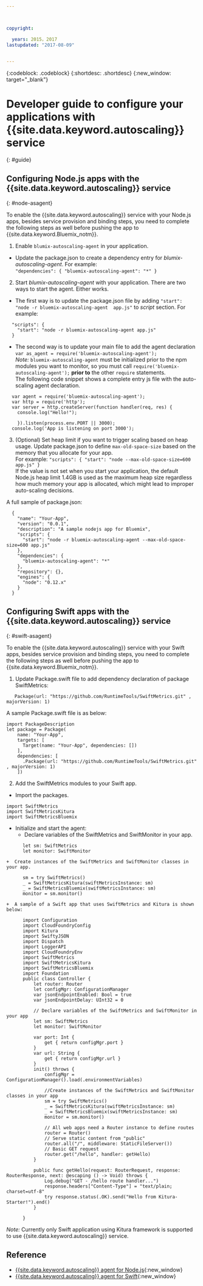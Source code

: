 ```yaml
---

 

copyright:

  years: 2015，2017
lastupdated: "2017-08-09"  
 

---
```


{:codeblock: .codeblock}
{:shortdesc: .shortdesc}
{:new_window: target="_blank"}

# Developer guide to configure your applications with {{site.data.keyword.autoscaling}} service
{: #guide}


## Configuring Node.js apps with the {{site.data.keyword.autoscaling}} service
{: #node-asagent}

To enable the {{site.data.keyword.autoscaling}} service with your Node.js apps, besides service provision and binding steps, you need to complete the following steps as well before pushing the app to {{site.data.keyword.Bluemix_notm}}.
1. Enable `blumix-autoscaling-agent` in your application.
  + Update the package.json to create a dependency entry for *blumix-autoscaling-agent*. For example:<br/> 
  `"dependencies": {
    "bluemix-autoscaling-agent": "*"
  }`
2. Start *blumix-autoscaling-agent* with your application.
There are two ways to start the agent. Either works. 
  + The first way is to update the package.json file by adding `"start": "node -r bluemix-autoscaling-agent  app.js"` to *script* section. For example:<br/>
```
  "scripts": {
    "start": "node -r bluemix-autoscaling-agent app.js"
  } 
```
  + The second way is to update your main file to add the agent declaration `var as_agent = require('bluemix-autoscaling-agent');` <br/>
  *Note:* `bluemix-autoscaling-agent` must be initialized prior to the npm modules you want to monitor, so you must call `require('bluemix-autoscaling-agent');` **prior to** the other `require` statements. <br/>
  The following code snippet shows a complete entry js file with the auto-scaling agent declaration.<br/> 
```
  var agent = require('bluemix-autoscaling-agent');
  var http = require('http');
  var server = http.createServer(function handler(req, res) {
    console.log("Hello!");
    
    }).listen(process.env.PORT || 3000);
  console.log('App is listening on port 3000');
```

3. (Optional) Set heap limit if you want to trigger scaling based on heap usage. Update package.json to define `max-old-space-size` based on the memory that you allocate for your app. <br/> For example: 
  `
  "scripts": {
    "start": "node --max-old-space-size=600 app.js"
  }
  `
<br/> If the value is not set when you start your application, the default Node.js heap limit 1.4GB is used as the maximum heap size regardless how much memory your app is allocated, which might lead to improper auto-scaling decisions.<br/>

A full sample of package.json:
```
  {
    "name": "Your-App",
    "version": "0.0.1",
    "description": "A sample nodejs app for Bluemix",
    "scripts": {
      "start": "node -r bluemix-autoscaling-agent --max-old-space-size=600 app.js"
    },
    "dependencies": {
      "bluemix-autoscaling-agent": "*"
    },
    "repository": {},
    "engines": {
      "node": "0.12.x"
    } 
  }
``` 

## Configuring Swift apps with the {{site.data.keyword.autoscaling}} service
{: #swift-asagent}

To enable the {{site.data.keyword.autoscaling}} service with your Swift apps, besides service provision and binding steps, you need to complete the following steps as well before pushing the app to {{site.data.keyword.Bluemix_notm}}.

1. Update Package.swift file to add dependency declaration of package SwiftMetrics: 
```
   Package(url: "https://github.com/RuntimeTools/SwiftMetrics.git" , majorVersion: 1)
```
   A sample Package.swift file is as below: 
```
import PackageDescription
let package = Package(
    name: "Your-App",
    targets: [
      Target(name: "Your-App", dependencies: [])
    ],
    dependencies: [
      .Package(url: "https://github.com/RuntimeTools/SwiftMetrics.git" , majorVersion: 1)
    ]) 
```
2. Add the SwiftMetrics modules to your Swift app. 
 + Import the packages.
```   
import SwiftMetrics
import SwiftMetricsKitura
import SwiftMetricsBluemix
```
 + Initialize and start the agent: 
    +  Declare variables of the SwiftMetrics and SwiftMonitor in your app.
```   
      let sm: SwiftMetrics
      let monitor: SwiftMonitor
```
    +  Create instances of the SwiftMetrics and SwiftMonitor classes in your app.
```   
      sm = try SwiftMetrics()
      _ = SwiftMetricsKitura(swiftMetricsInstance: sm)
      _ = SwiftMetricsBluemix(swiftMetricsInstance: sm)
      monitor = sm.monitor()
```
    +  A sample of a Swift app that uses SwiftMetrics and Kitura is shown below:
```
      import Configuration
      import CloudFoundryConfig
      import Kitura
      import SwiftyJSON
      import Dispatch
      import LoggerAPI
      import CloudFoundryEnv
      import SwiftMetrics
      import SwiftMetricsKitura
      import SwiftMetricsBluemix
      import Foundation
      public class Controller {
          let router: Router
          let configMgr: ConfigurationManager
          var jsonEndpointEnabled: Bool = true
          var jsonEndpointDelay: UInt32 = 0

          // Declare variables of the SwiftMetrics and SwiftMonitor in your app
          let sm: SwiftMetrics
          let monitor: SwiftMonitor

          var port: Int {
              get { return configMgr.port }
          }
          var url: String {
              get { return configMgr.url }
          }
          init() throws {
              configMgr = ConfigurationManager().load(.environmentVariables)

              //Create instances of the SwiftMetrics and SwiftMonitor classes in your app
              sm = try SwiftMetrics()
              _ = SwiftMetricsKitura(swiftMetricsInstance: sm)
              _ = SwiftMetricsBluemix(swiftMetricsInstance: sm)
              monitor = sm.monitor()

              // All web apps need a Router instance to define routes
              router = Router()
              // Serve static content from "public"
              router.all("/", middleware: StaticFileServer())
              // Basic GET request
              router.get("/hello", handler: getHello)
          }
          
          public func getHello(request: RouterRequest, response: RouterResponse, next: @escaping () -> Void) throws {
              Log.debug("GET - /hello route handler...")
              response.headers["Content-Type"] = "text/plain; charset=utf-8"
              try response.status(.OK).send("Hello from Kitura-Starter!").end()
          }

      }
```

*Note:* Currently only Swift application using Kitura framework is supported to use {{site.data.keyword.autoscaling}} service.

## Reference
* [{{site.data.keyword.autoscaling}} agent for Node.js](https://www.npmjs.com/package/bluemix-autoscaling-agent){:new_window}
* [{{site.data.keyword.autoscaling}} agent for Swift](https://github.com/RuntimeTools/SwiftMetrics){:new_window}
